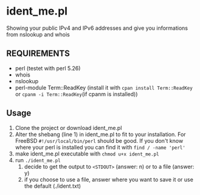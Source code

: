 # ident_me.pl
Showing your public IPv4 and IPv6 addresses and give you informations from nslookup and whois

## REQUIREMENTS
* perl  (testet with perl 5.26)
* whois
* nslookup
* perl-module Term::ReadKey (install it with `cpan install Term::ReadKey` or `cpanm -i Term::ReadKey`(if cpanm is installed))

## Usage
1. Clone the project or download ident_me.pl
1. Alter the shebang (line 1) in ident_me.pl to fit to your installation. For FreeBSD `#!/usr/local/bin/perl` should be good. If you don't know where your perl is installed you can find it with `find / -name 'perl'`
1. make ident_me.pl executable with `chmod u+x ident_me.pl`
1. run `./ident_me.pl`
    1. decide to get the output to `<STDOUT>` (answer: n) or to a file (answer: y)
    1. if you choose to use a file, answer where you want to save it or use the default (./ident.txt)